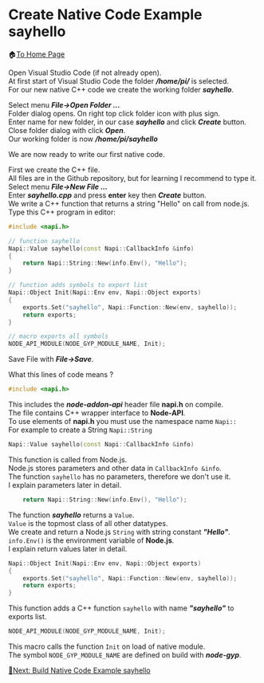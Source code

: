 # Create Native Code Example sayhello

🏠[To Home Page](README.md)

Open Visual Studio Code (if not already open). <br>
At first start of Visual Studio Code the folder ***/home/pi/*** is selected.<br>
For our new native C++ code we create the working folder ***sayhello***.

Select menu ***File->Open Folder ...***<br> 
Folder dialog opens. On right top click folder icon with plus sign.<br>
Enter name for new folder, in our case ***sayhello*** and click ***Create*** button.<br>
Close folder dialog with click ***Open***.<br>
Our working folder is now ***/home/pi/sayhello***<br>

We are now ready to write our first native code.<br>

First we create the C++ file.<br>
All files are in the Github repository, but for learning I recommend to type it.<br>
Select menu ***File->New File ...***<br>
Enter ***sayhello.cpp*** and press **enter** key then ***Create*** button.<br>
We write a C++ function that returns a string "Hello" on call from node.js.<br>
Type this C++ program in editor:
```c++
#include <napi.h>

// function sayhello
Napi::Value sayhello(const Napi::CallbackInfo &info)
{
    return Napi::String::New(info.Env(), "Hello");
}

// function adds symbols to export list
Napi::Object Init(Napi::Env env, Napi::Object exports)
{
    exports.Set("sayhello", Napi::Function::New(env, sayhello));
    return exports;
}

// macro exports all symbols
NODE_API_MODULE(NODE_GYP_MODULE_NAME, Init);
```

Save File with ***File->Save***.

What this lines of code means ?<br>
```c++
#include <napi.h>
```
This includes the ***node-addon-api*** header file **napi.h** on compile.<br>
The file contains C++ wrapper interface to **Node-API**.<br>
To use elements of **napi.h** you must use the namespace name ```Napi::```<br>
For example to create a String ```Napi::String```<br>

```c++
Napi::Value sayhello(const Napi::CallbackInfo &info)
```
This function is called from Node.js.<br> 
Node.js stores parameters and other data in ```CallbackInfo &info```.<br>
The function ```sayhello``` has no parameters, therefore we don't use it.<br>
I explain parameters later in detail.<br>
```c++
    return Napi::String::New(info.Env(), "Hello");
```
The function ***sayhello*** returns a ```Value```.<br>
```Value``` is the topmost class of all other datatypes.<br> 
We create and return a Node.js ```String``` with string constant ***"Hello"***.<br>
```info.Env()``` is the environment variable of **Node.js**.<br> 
I explain return values later in detail.<br>
```c++
Napi::Object Init(Napi::Env env, Napi::Object exports)
{
    exports.Set("sayhello", Napi::Function::New(env, sayhello));
    return exports;
}
```
This function adds a C++ function ```sayhello``` with name ***"sayhello"*** to exports list.<br>
```c++
NODE_API_MODULE(NODE_GYP_MODULE_NAME, Init);
```
This macro calls the function ```Init``` on load of native module.<br>
The symbol ```NODE_GYP_MODULE_NAME``` are defined on build with ***node-gyp***.<br>

[🧾Next: Build Native Code Example sayhello ](build.md)







